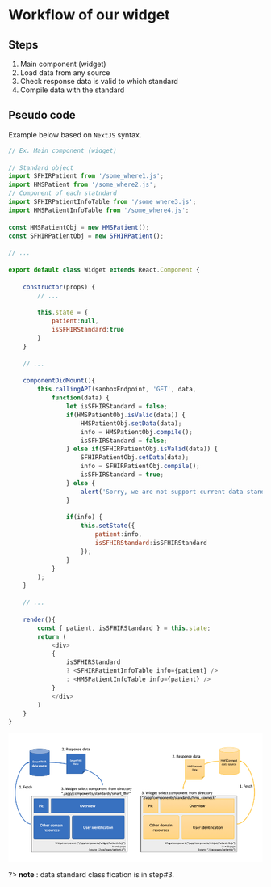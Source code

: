# **Workflow of our widget**

## **Steps** 

1. Main component (widget)
2. Load data from any source
3. Check response data is valid to which standard
4. Compile data with the standard

## **Pseudo code** 

Example below based on `NextJS` syntax.

```js
// Ex. Main component (widget)

// Standard object
import SFHIRPatient from '/some_where1.js';
import HMSPatient from '/some_where2.js';
// Component of each statndard
import SFHIRPatientInfoTable from '/some_where3.js';
import HMSPatientInfoTable from '/some_where4.js';

const HMSPatientObj = new HMSPatient();
const SFHIRPatientObj = new SFHIRPatient();

// ...

export default class Widget extends React.Component {

    constructor(props) {
        // ...

        this.state = {
            patient:null,
            isSFHIRStandard:true
        }
    }

    // ...

    componentDidMount(){
        this.callingAPI(sanboxEndpoint, 'GET', data,
            function(data) {
                let isSFHIRStandard = false;
                if(HMSPatientObj.isValid(data)) {
                    HMSPatientObj.setData(data);
                    info = HMSPatientObj.compile();
                    isSFHIRStandard = false;
                } else if(SFHIRPatientObj.isValid(data)) {
                    SFHIRPatientObj.setData(data);
                    info = SFHIRPatientObj.compile();
                    isSFHIRStandard = true;
                } else {
                    alert('Sorry, we are not support current data standard!')
                }
                    
                if(info) {
                    this.setState({ 
                        patient:info,
                        isSFHIRStandard:isSFHIRStandard
                    });
                }
            }
        );
    }

    // ...

    render(){
        const { patient, isSFHIRStandard } = this.state;
        return (
            <div>
            {
                isSFHIRStandard
                ? <SFHIRPatientInfoTable info={patient} />
                : <HMSPatientInfoTable info={patient} />
            }
            </div>
        )
    }
}
```

![Data flow](../assets/hms-widget-sdk-data-flow.png)

?> **note** : data standard classification is in step#3.
